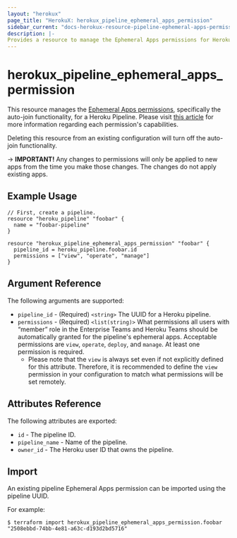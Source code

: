 ```yaml
---
layout: "herokux"
page_title: "HerokuX: herokux_pipeline_ephemeral_apps_permission"
sidebar_current: "docs-herokux-resource-pipeline-ephemeral-apps-permission"
description: |-
Provides a resource to manage the Ephemeral Apps permissions for Heroku pipeline.
---
```


# herokux_pipeline_ephemeral_apps_permission

This resource manages the [Ephemeral Apps permissions](https://devcenter.heroku.com/articles/pipelines#ephemeral-app-permissions),
specifically the auto-join functionality, for a Heroku Pipeline. Please visit [this article](https://devcenter.heroku.com/articles/pipelines#permissions-and-capabilities)
for more information regarding each permission's capabilities.

Deleting this resource from an existing configuration will turn off the auto-join functionality.

-> **IMPORTANT!**
Any changes to permissions will only be applied to new apps from the time you make those changes.
The changes do not apply existing apps.

## Example Usage

```hcl-terraform
// First, create a pipeline.
resource "heroku_pipeline" "foobar" {
  name = "foobar-pipeline"
}

resource "herokux_pipeline_ephemeral_apps_permission" "foobar" {
  pipeline_id = heroku_pipeline.foobar.id
  permissions = ["view", "operate", "manage"]
}
```

## Argument Reference

The following arguments are supported:

* `pipeline_id` - (Required) `<string>` The UUID for a Heroku pipeline.
* `permissions` - (Required) `<list(string)>` What permissions all users with “member” role in the Enterprise Teams and Heroku Teams
  should be automatically granted for the pipeline's ephemeral apps. Acceptable permissions are `view`, `operate`,
  `deploy`, and `manage`. At least one permission is required.
    * Please note that the `view` is always set even if not explicitly defined for this attribute. Therefore, it is
      recommended to define the `view` permission in your configuration to match what permissions will be set remotely.

## Attributes Reference

The following attributes are exported:

* `id` - The pipeline ID.
* `pipeline_name` - Name of the pipeline.
* `owner_id` - The Heroku user ID that owns the pipeline.

## Import

An existing pipeline Ephemeral Apps permission can be imported using the pipeline UUID.

For example:

```shell script
$ terraform import herokux_pipeline_ephemeral_apps_permission.foobar "2508ebbd-74bb-4e81-a63c-d193d2bd5716"
```
